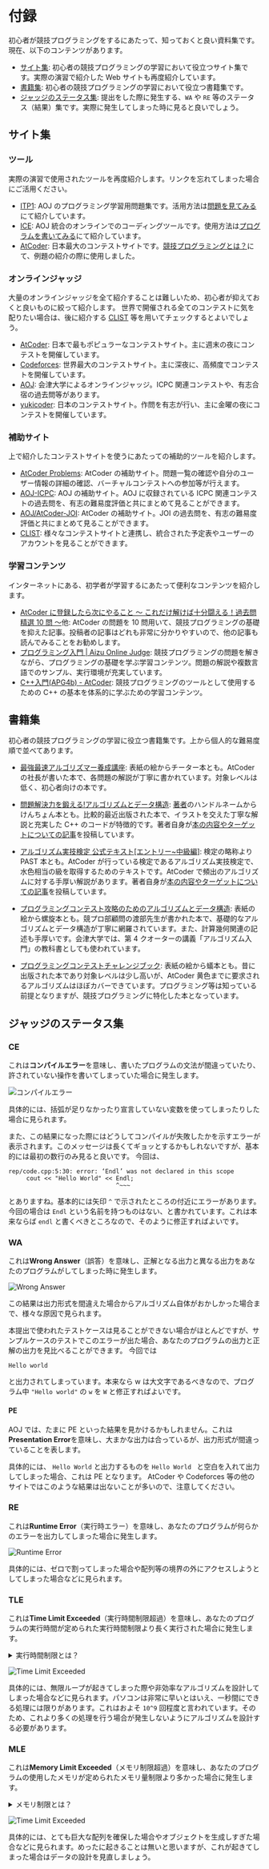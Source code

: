 # 付録

初心者が競技プログラミングをするにあたって、知っておくと良い資料集です。現在、以下のコンテンツがあります。

- [サイト集](/begginer/appendix/?id=サイト集): 初心者の競技プログラミングの学習において役立つサイト集です。実際の演習で紹介した Web サイトも再度紹介しています。
- [書籍集](/begginer/appendix/?id=書籍集): 初心者の競技プログラミングの学習において役立つ書籍集です。
- [ジャッジのステータス集](/begginer/appendix/?id=ジャッジのステータス集): 提出をした際に発生する、`WA` や `RE` 等のステータス（結果）集です。実際に発生してしまった時に見ると良いでしょう。

## サイト集
### ツール

実際の演習で使用されたツールを再度紹介します。リンクを忘れてしまった場合にご活用ください。

- [ITP1](https://onlinejudge.u-aizu.ac.jp/courses/lesson/2/ITP1/1): AOJ のプログラミング学習用問題集です。活用方法は[問題を見てみる](/beginner/getting-started?id=問題を見てみる)にて紹介しています。
- [ICE](https://onlinejudge.u-aizu.ac.jp/beta/ice): AOJ 統合のオンラインでのコーディングツールです。使用方法は[プログラムを書いてみる](/beginner/getting-started?id=プログラムを書いてみる)にて紹介しています。
- [AtCoder](https://atcoder.jp/home): 日本最大のコンテストサイトです。[競技プログラミングとは？](/beginner/about-compro?id=例題-product)にて、例題の紹介の際に使用しました。

### オンラインジャッジ

大量のオンラインジャッジを全て紹介することは難しいため、初心者が抑えておくと良いものに絞って紹介します。
世界で開催される全てのコンテストに気を配りたい場合は、後に紹介する [CLIST](https://clist.by/) 等を用いてチェックするとよいでしょう。

 - [AtCoder](https://atcoder.jp/): 日本で最もポピュラーなコンテストサイト。主に週末の夜にコンテストを開催しています。
 - [Codeforces](https://codeforces.com/): 世界最大のコンテストサイト。主に深夜に、高頻度でコンテストを開催しています。
 - [AOJ](https://onlinejudge.u-aizu.ac.jp/): 会津大学によるオンラインジャッジ。ICPC 関連コンテストや、有志合宿の過去問等があります。
 - [yukicoder](https://yukicoder.me/): 日本のコンテストサイト。作問を有志が行い、主に金曜の夜にコンテストを開催しています。

<!--
- [topcoder](https://topcoder.com/): 元世界最大のコンテストサイト。Single Round Match と呼ばれる短期間コンテストの他、Marathon Match と呼ばれる長期間のコンテストも行われている。
 - [yosupo judge](https://judge.yosupo.jp/): yosupo 氏による OJ。ライブラリ整備を主眼に置いたジャッジで、幅広い問題が日本語で提供されている。
 - [CodeChef](https://www.codechef.com/): インドのコンテストサイト。毎月2回のコンテストが行われている。
 - [CodinGame](https://codingame.com/): ゲーム AI を作成し、戦わせることができるコンテストサイト。不定期にコンテストが開催されている。
-->

### 補助サイト

上で紹介したコンテストサイトを使うにあたっての補助的ツールを紹介します。

 - [AtCoder Problems](https://kenkoooo.com/atcoder/#/table/keymoon): AtCoder の補助サイト。問題一覧の確認や自分のユーザー情報の詳細の確認、バーチャルコンテストへの参加等が行えます。
 - [AOJ-ICPC](http://aoj-icpc.ichyo.jp): AOJ の補助サイト。AOJ に収録されている ICPC 関連コンテストの過去問を、有志の難易度評価と共にまとめて見ることができます。
 - [AOJ/AtCoder-JOI](https://joi.goodbaton.com/): AtCoder の補助サイト。JOI の過去問を、有志の難易度評価と共にまとめて見ることができます。
 - [CLIST](https://clist.by/): 様々なコンテストサイトと連携し、統合された予定表やユーザーのアカウントを見ることができます。

<!--恐らくこれはここで紹介するべきものではない
### ツール

 - [オンライン整数列大辞典](https://oeis.org): 数列の一部や数列の名称から、数列を検索することができる Web サイト。考察の結果出てきた数列を投げると殴れることがある。
 - [wolframalpha](https://ja.wolframalpha.com/): 関数電卓の凄い版。二項係数とかの式変形を突っ込むとやってくれたりする。
 - [oj](https://github.com/online-judge-tools/oj): 
-->

### 学習コンテンツ

インターネットにある、初学者が学習するにあたって便利なコンテンツを紹介します。

 - [AtCoder に登録したら次にやること ～ これだけ解けば十分闘える！過去問精選 10 問 ～](https://qiita.com/drken/items/fd4e5e3630d0f5859067)他: AtCoder の問題を 10 問用いて、競技プログラミングの基礎を抑えた記事。投稿者の記事はどれも非常に分かりやすいので、他の記事も読んでみることをお勧めします。
 - [プログラミング入門 | Aizu Online Judge](https://onlinejudge.u-aizu.ac.jp/courses/lesson/2/ITP1/1): 競技プログラミングの問題を解きながら、プログラミングの基礎を学ぶ学習コンテンツ。問題の解説や複数言語でのサンプル、実行環境が充実しています。
 - [C++入門(APG4b) - AtCoder](https://atcoder.jp/contests/APG4b): 競技プログラミングのツールとして使用するための C++ の基本を体系的に学ぶための学習コンテンツ。

## 書籍集

初心者の競技プログラミングの学習に役立つ書籍集です。上から個人的な難易度順で並べてあります。

 - [最強最速アルゴリズマー養成講座](https://www.amazon.co.jp/%E6%9C%80%E5%BC%B7%E6%9C%80%E9%80%9F%E3%82%A2%E3%83%AB%E3%82%B4%E3%83%AA%E3%82%BA%E3%83%9E%E3%83%BC%E9%A4%8A%E6%88%90%E8%AC%9B%E5%BA%A7-%E3%83%97%E3%83%AD%E3%82%B0%E3%83%A9%E3%83%9F%E3%83%B3%E3%82%B0%E3%82%B3%E3%83%B3%E3%83%86%E3%82%B9%E3%83%88TopCoder%E6%94%BB%E7%95%A5%E3%82%AC%E3%82%A4%E3%83%89-%E9%AB%98%E6%A9%8B-%E7%9B%B4%E5%A4%A7/dp/4797367172): 表紙の絵からチーター本とも。AtCoder の社長が書いた本で、各問題の解説が丁寧に書かれています。対象レベルは低く、初心者向けの本です。

 - [問題解決力を鍛える!アルゴリズムとデータ構造](https://www.amazon.co.jp/%E5%95%8F%E9%A1%8C%E8%A7%A3%E6%B1%BA%E5%8A%9B%E3%82%92%E9%8D%9B%E3%81%88%E3%82%8B-%E3%82%A2%E3%83%AB%E3%82%B4%E3%83%AA%E3%82%BA%E3%83%A0%E3%81%A8%E3%83%87%E3%83%BC%E3%82%BF%E6%A7%8B%E9%80%A0-KS%E6%83%85%E5%A0%B1%E7%A7%91%E5%AD%A6%E5%B0%82%E9%96%80%E6%9B%B8-%E5%A4%A7%E6%A7%BB-%E5%85%BC%E8%B3%87/dp/4065128447): [著者](https://qiita.com/drken)のハンドルネームからけんちょん本とも。比較的最近出版された本で、イラストを交えた丁寧な解説と充実した C++ のコードが特徴的です。著者自身が[本の内容やターゲットについての記事](https://drken1215.hatenablog.com/entry/2020/08/10/041137)を投稿しています。

 - [アルゴリズム実技検定 公式テキスト[エントリー~中級編]](https://www.amazon.co.jp/%E3%82%A2%E3%83%AB%E3%82%B4%E3%83%AA%E3%82%BA%E3%83%A0%E5%AE%9F%E6%8A%80%E6%A4%9C%E5%AE%9A-%E5%85%AC%E5%BC%8F%E3%83%86%E3%82%AD%E3%82%B9%E3%83%88-%E3%82%A8%E3%83%B3%E3%83%88%E3%83%AA%E3%83%BC-%E4%B8%AD%E7%B4%9A%E7%B7%A8-Compass-Books%E3%82%B7%E3%83%AA%E3%83%BC%E3%82%BA/dp/483997277X): 検定の略称より PAST 本とも。AtCoder が行っている検定であるアルゴリズム実技検定で、水色相当の級を取得するためのテキストです。AtCoder で頻出のアルゴリズムに対する手厚い解説があります。著者自身が[本の内容やターゲットについての記事](https://betrue12.hateblo.jp/entry/2021/02/20/123103)を投稿しています。

 - [プログラミングコンテスト攻略のためのアルゴリズムとデータ構造](https://www.amazon.co.jp/%E3%83%97%E3%83%AD%E3%82%B0%E3%83%A9%E3%83%9F%E3%83%B3%E3%82%B0%E3%82%B3%E3%83%B3%E3%83%86%E3%82%B9%E3%83%88%E6%94%BB%E7%95%A5%E3%81%AE%E3%81%9F%E3%82%81%E3%81%AE%E3%82%A2%E3%83%AB%E3%82%B4%E3%83%AA%E3%82%BA%E3%83%A0%E3%81%A8%E3%83%87%E3%83%BC%E3%82%BF%E6%A7%8B%E9%80%A0-%E6%B8%A1%E9%83%A8-%E6%9C%89%E9%9A%86-ebook/dp/B00U5MVXZO): 表紙の絵から螺旋本とも。競プロ部顧問の渡部先生が書かれた本で、基礎的なアルゴリズムとデータ構造が丁寧に網羅されています。また、計算幾何関連の記述も手厚いです。会津大学では、第 4 クオーターの講義「アルゴリズム入門」の教科書としても使われています。

 - [プログラミングコンテストチャレンジブック](https://www.amazon.co.jp/%E3%83%97%E3%83%AD%E3%82%B0%E3%83%A9%E3%83%9F%E3%83%B3%E3%82%B0%E3%82%B3%E3%83%B3%E3%83%86%E3%82%B9%E3%83%88%E3%83%81%E3%83%A3%E3%83%AC%E3%83%B3%E3%82%B8%E3%83%96%E3%83%83%E3%82%AF-%E7%AC%AC2%E7%89%88-%EF%BD%9E%E5%95%8F%E9%A1%8C%E8%A7%A3%E6%B1%BA%E3%81%AE%E3%82%A2%E3%83%AB%E3%82%B4%E3%83%AA%E3%82%BA%E3%83%A0%E6%B4%BB%E7%94%A8%E5%8A%9B%E3%81%A8%E3%82%B3%E3%83%BC%E3%83%87%E3%82%A3%E3%83%B3%E3%82%B0%E3%83%86%E3%82%AF%E3%83%8B%E3%83%83%E3%82%AF%E3%82%92%E9%8D%9B%E3%81%88%E3%82%8B%EF%BD%9E-%E7%A7%8B%E8%91%89%E6%8B%93%E5%93%89/dp/4839941068): 表紙の絵から蟻本とも。昔に出版された本であり対象レベルは少し高いが、AtCoder 黄色までに要求されるアルゴリズムはほぼカバーできています。プログラミング等は知っている前提となりますが、競技プログラミングに特化した本となっています。

<!--多分要らん
- [アルゴリズムイントロダクション](https://www.amazon.co.jp/%E3%82%A2%E3%83%AB%E3%82%B4%E3%83%AA%E3%82%BA%E3%83%A0%E3%82%A4%E3%83%B3%E3%83%88%E3%83%AD%E3%83%80%E3%82%AF%E3%82%B7%E3%83%A7%E3%83%B3-%E7%AC%AC3%E7%89%88-%E7%B7%8F%E5%90%88%E7%89%88-%E4%B8%96%E7%95%8C%E6%A8%99%E6%BA%96MIT%E6%95%99%E7%A7%91%E6%9B%B8-%E3%82%B3%E3%83%AB%E3%83%A1%E3%83%B3/dp/476490408X): 学術寄りの本。丁寧には書かれているものの、かなり難しい。
-->

## ジャッジのステータス集

### CE

これは**コンパイルエラー**を意味し、書いたプログラムの文法が間違っていたり、許されていない操作を書いてしまっていた場合に発生します。

![コンパイルエラー](../images/ice_ce.jpg)

具体的には、括弧が足りなかったり宣言していない変数を使ってしまったりした場合に見られます。

また、この結果になった際にはどうしてコンパイルが失敗したかを示すエラーが表示されます。このメッセージは長くてギョッとするかもしれないですが、基本的には最初の数行のみ見ると良いです。
今回は、

```
rep/code.cpp:5:30: error: ‘Endl’ was not declared in this scope
     cout << "Hello World" << Endl;
                              ^~~~
```

とありますね。基本的には矢印 `^` で示されたところの付近にエラーがあります。今回の場合は `Endl` という名前を持つものはない、と書かれています。これは本来ならば `endl` と書くべきところなので、そのように修正すればよいです。

### WA

これは**Wrong Answer**（誤答）を意味し、正解となる出力と異なる出力をあなたのプログラムがしてしまった時に発生します。

![Wrong Answer](../images/ice_wa.jpg)

この結果は出力形式を間違えた場合からアルゴリズム自体がおかしかった場合まで、様々な原因で見られます。

本提出で使われたテストケースは見ることができない場合がほとんどですが、サンプルケースのテストでこのエラーが出た場合、あなたのプログラムの出力と正解の出力を見比べることができます。
今回では

```
Hello world
```

と出力されてしまっています。本来なら w は大文字であるべきなので、プログラム中 `"Hello world"` の `w` を `W` と修正すればよいです。

#### PE

AOJ では、たまに PE といった結果を見かけるかもしれません。これは**Presentation Error**を意味し、大まかな出力は合っているが、出力形式が間違っていることを表します。

具体的には、 `Hello World` と出力するものを `Hello World ` と空白を入れて出力してしまった場合、これは PE となります。
AtCoder や Codeforces 等の他のサイトではこのような結果は出ないことが多いので、注意してください。

### RE

これは**Runtime Error**（実行時エラー）を意味し、あなたのプログラムが何らかのエラーを出力してしまった場合に発生します。

![Runtime Error](../images/ice_re.jpg)

具体的には、ゼロで割ってしまった場合や配列等の境界の外にアクセスしようとしてしまった場合などに見られます。

### TLE

これは**Time Limit Exceeded**（実行時間制限超過）を意味し、あなたのプログラムの実行時間が定められた実行時間制限より長く実行された場合に発生します。

<details><summary>実行時間制限とは？</summary>

問題文の上に **Time Limit** という項目があることにお気づきでしょうか。これが実行時間制限、つまりプログラムが答えを出すまでにかけられる時間の制限を表しています。

![Time Limit](../images/aoj_tl.jpg)
</details>

![Time Limit Exceeded](../images/ice_tle.jpg)

具体的には、無限ループが起きてしまった際や非効率なアルゴリズムを設計してしまった場合などに見られます。パソコンは非常に早いとはいえ、一秒間にできる処理には限りがあります。これはおよそ `10^9` 回程度と言われています。そのため、これより多くの処理を行う場合が発生しないようにアルゴリズムを設計する必要があります。

### MLE

これは**Memory Limit Exceeded**（メモリ制限超過）を意味し、あなたのプログラムの使用したメモリが定められたメモリ量制限より多かった場合に発生します。

<details><summary>メモリ制限とは？</summary>

問題文の上に **Memory Limit** という項目があることにお気づきでしょうか。これがメモリ制限、つまりプログラムが使用して良いメモリ量を表します。メモリの目安としては、`10^8` 個の整数で `381 MB` 程度になります。

![Memory Limit](../images/aoj_tl.jpg)
</details>

![Time Limit Exceeded](../images/ice_mle.jpg)

具体的には、とても巨大な配列を確保した場合やオブジェクトを生成しすぎた場合などに見られます。めったに起きることは無いと思いますが、これが起きてしまった場合はデータの設計を見直しましょう。


<!--
## 用語集
合宿とか作問とかの時に用語を説明するのがめんどいので、あったほうがいいかなという気持ちに 名詞を中心に、冷える等スラングは紹介しない

### 色

ユーザーのレーティングによって変化する、コンテストサイト上でユーザー名が表示される色のこと。
AtCoder では、低いほうからレーティング 400 ごとに、<p style="color:#808080">灰</p> <p style="color:#804000">茶</p> <p style="color:#008000">緑</p> <p style="color:#00c0c0">水</p> <p style="color:#0000ff">青</p> <p style="color:#c0c000">黄</p> <p style="color:#ff8000">橙</p> <p style="color:#ff000">赤</p> と分けられている。

### パフォーマンス

コンテストサイトによって計算されることのある、コンテストでどの程度良い成績を収めたかを定量的に測るための指標。レートと対応付けられていて、「そのコンテストの中でその順位を取る確率が最も高いレート」がパフォーマンスとされる場合が多い。過去のパフォーマンスにより、ユーザーのレートが計算される。

### ライブラリ

問題を解く時によく使うコードを予め書いておいたもののこと。コードを書く時にコピーしてきて貼り付けられるようにしてあることが多い。

### オンラインジャッジ



### コンテスト関連

#### マラソン

一般的な競技プログラミングのように厳密な解を出力することを求められず、なるべく良いスコアを得られる解を出力することを目標にするコンテスト。Topcoder で行われていた Marathon Match から名付けられた。ヒューリスティクスコンテストとも。一週間等の長期間で行われることが多いが、短期間で行うコンテストもある。AtCoder の AHC や、Topcoder の Marathon Match 等がある。

#### オンサイトコンテスト

オンラインではなく実際に集まるコンテストのこと。具体的には、企業が就職活動関連で開催する予選つきコンテストの本戦や、ICPC や JOI といった大会の本選等がある。

略してオンサイトとも。

#### 合宿

主に複数日程があるオンサイトコンテストのこと。実際に現地で宿などに宿泊することから。立命館大学の RUPC や会津大学の ACPC 等の大学が開催する有志コンテストや、JAG が ICPC 参加者のために開催する夏合宿等がある。

#### JOI

日本情報オリンピックのこと。高校生以下が参加できる競技プログラミングの大会で、予選→本選→春合宿と勝ち上がることで、国際情報オリンピック(IOI)の日本代表になることができる。

#### ICPC

国際大学対抗プログラミングコンテストのこと。大学生/大学院生が参加できる大会で、7 月頃の予選とその後のアジア地区大会、翌年の World Final によってなる。アジア地区大会はオンサイト開催され、日本では近年横浜で開催されている。他に海外でも開催されており、それらに行くことを**海外遠征**と呼ぶこともある。

#### GCJ

Google Code Jam のこと。Google が毎年開催しているプログラミングコンテスト。

-->
